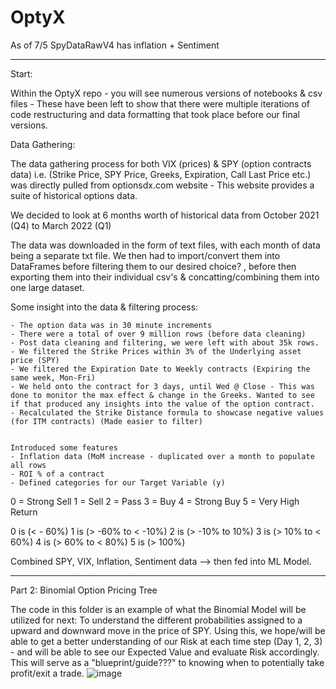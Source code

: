 # OptyX
As of 7/5 SpyDataRawV4 has inflation + Sentiment 


______________________________

Start: 

Within the OptyX repo - you will see numerous versions of notebooks & csv files - These have been left to show that there were multiple iterations of code restructuring and data formatting that took place before our final versions.

Data Gathering: 

The  data gathering process for both VIX (prices) & SPY (option contracts data) i.e. (Strike Price, SPY Price, Greeks, Expiration, Call Last Price etc.) was directly pulled from optionsdx.com website - This website provides a suite of historical options data. 

We decided to look at 6 months worth of historical data from October 2021 (Q4) to March 2022 (Q1) 

The data was downloaded in the form of text files, with each month of data being a separate txt file. We then had to import/convert them into DataFrames before filtering them to our desired choice? , before then exporting them into their individual csv's & concatting/combining them into one large dataset. 

Some insight into the data & filtering process:

	- The option data was in 30 minute increments
	- There were a total of over 9 million rows (before data cleaning) 
	- Post data cleaning and filtering, we were left with about 35k rows.
	- We filtered the Strike Prices within 3% of the Underlying asset price (SPY)
	- We filtered the Expiration Date to Weekly contracts (Expiring the same week, Mon-Fri)
	- We held onto the contract for 3 days, until Wed @ Close - This was done to monitor the max effect & change in the Greeks. Wanted to see if that produced any insights into the value of the option contract. 
	- Recalculated the Strike Distance formula to showcase negative values (for ITM contracts) (Made easier to filter)


	Introduced some features 
	- Inflation data (MoM increase - duplicated over a month to populate all rows
	- ROI % of a contract
	- Defined categories for our Target Variable (y)


0 = Strong Sell
1 = Sell
2 = Pass
3 = Buy
4 = Strong Buy
5 = Very High Return 

0 is (< - 60%)
1 is (> -60% to < -10%)
2 is (> -10% to 10%)
3 is (> 10% to < 60%)
4 is (> 60% to < 80%)
5 is (> 100%)
  

Combined SPY, VIX, Inflation, Sentiment data --> then fed into ML Model. 

_________________________________

Part 2: Binomial Option Pricing Tree 

The code in this folder is an example of what the Binomial Model will be utilized for next: To understand the different probabilities assigned to a upward and downward move in the price of SPY. Using this, we hope/will be able to get a better understanding of our Risk at each time step (Day 1, 2, 3) - and will be able to see our Expected Value and evaluate Risk accordingly. This will serve as a "blueprint/guide???"  to knowing when to potentially take profit/exit a trade. ![image](https://user-images.githubusercontent.com/100783805/178165157-b53b29b8-444e-4c08-939a-5df594b8a7b8.png)
